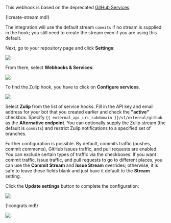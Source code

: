 This webhook is based on the deprecated
[GitHub Services](https://github.com/github/github-services).

{!create-stream.md!}

The integration will use the default stream `commits`
if no stream is supplied in the hook; you still need to create
the stream even if you are using this default.

Next, go to your repository page and click **Settings**:

![](/static/images/integrations/github/001.png)

From there, select **Webhooks & Services**:

![](/static/images/integrations/github/002.png)

To find the Zulip hook, you have to click on **Configure services**.

![](/static/images/integrations/github/003.png)

Select **Zulip** from the list of service hooks. Fill in the API key
and email address for your bot that you created earlier and check
the **"active"** checkbox. Specify
`{{ external_api_uri_subdomain }}/v1/external/github` as the
**Alternative endpoint**. You can optionally supply the Zulip stream
(the default is `commits`) and restrict Zulip notifications to a
specified set of branches.

Further configuration is possible. By default, commits traffic
(pushes, commit comments), GitHub issues traffic, and pull requests
are enabled. You can exclude certain types of traffic via the checkboxes.
If you want commit traffic, issue traffic, and pull requests to go to
different places, you can use the **Commit Stream** and **Issue Stream**
overrides; otherwise, it is safe to leave these fields blank and just
have it default to the **Stream** setting.

Click the **Update settings** button to complete the configuration:

![](/static/images/integrations/github/004.png)

{!congrats.md!}

![](/static/images/integrations/github/005.png)
